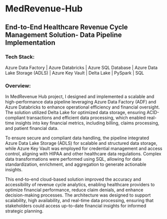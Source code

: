 # MedRevenue-Hub

## End-to-End Healthcare Revenue Cycle Management Solution- Data Pipeline Implementation

### Tech Stack:

Azure Data Factory | Azure Databricks | Azure SQL Database | Azure Data Lake Storage (ADLS) | Azure Key Vault | Delta Lake | PySpark | SQL

### Overview:

In MedRevenue Hub project, I designed and implemented a scalable and high-performance data pipeline leveraging Azure Data Factory (ADF) and Azure Databricks to enhance operational efficiency and financial oversight. The solution utilized Delta Lake for optimized data storage, ensuring ACID-compliant transactions and efficient data processing, which enabled real-time insights into key financial metrics, including billing, claims processing, and patient financial data.

To ensure secure and compliant data handling, the pipeline integrated Azure Data Lake Storage (ADLS) for scalable and structured data storage, while Azure Key Vault was employed for credential management and access control, aligning with HIPAA and other healthcare data regulations. Complex data transformations were performed using SQL, allowing for data standardization, enrichment, and aggregation to generate actionable insights.

This end-to-end cloud-based solution improved the accuracy and accessibility of revenue cycle analytics, enabling healthcare providers to optimize financial performance, reduce claim denials, and enhance decision-making processes. The architecture was designed to support scalability, high availability, and real-time data processing, ensuring that stakeholders could access up-to-date financial insights for informed strategic planning.
